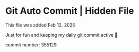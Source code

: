 # Git Auto Commit | Hidden File

This file was added Feb 12, 2025

Just for fun and keeping my daily git commit active 🤪

commit number: 355129
